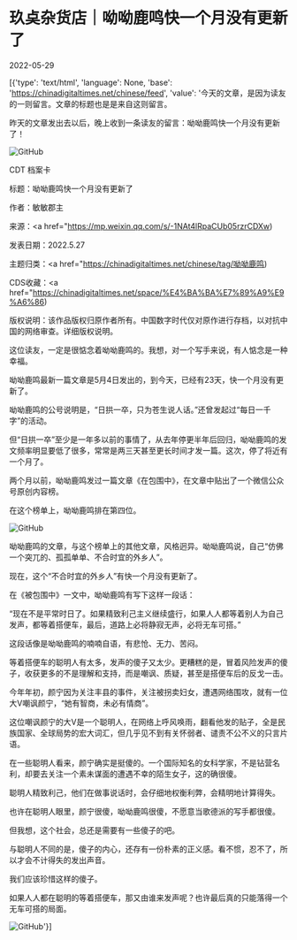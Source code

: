 # 玖奌杂货店｜呦呦鹿鸣快一个月没有更新了

2022-05-29

[{'type': 'text/html', 'language': None, 'base': 'https://chinadigitaltimes.net/chinese/feed', 'value': '今天的文章，是因为读友的一则留言。文章的标题也是是来自这则留言。

昨天的文章发出去以后，晚上收到一条读友的留言：呦呦鹿鸣快一个月没有更新了！

![GitHub](https://keep.cdt.media/assets/images/3/3/33f7c769/e01a73ad.png)



CDT 档案卡

标题：呦呦鹿鸣快一个月没有更新了

作者：敏敏郡主

来源：<a href="https://mp.weixin.qq.com/s/-1NAt4lRpaCUb05rzrCDXw)

发表日期：2022.5.27

主题归类：<a href="https://chinadigitaltimes.net/chinese/tag/呦呦鹿鸣)

CDS收藏：<a href="https://chinadigitaltimes.net/space/%E4%BA%BA%E7%89%A9%E9%A6%86)

版权说明：该作品版权归原作者所有。中国数字时代仅对原作进行存档，以对抗中国的网络审查。详细版权说明。





这位读友，一定是很惦念着呦呦鹿鸣的。我想，对一个写手来说，有人惦念是一种幸福。

呦呦鹿鸣最新一篇文章是5月4日发出的，到今天，已经有23天，快一个月没有更新了。

呦呦鹿鸣的公号说明是，“日拱一卒，只为苍生说人话。”还曾发起过“每日一千字”的活动。

但“日拱一卒”至少是一年多以前的事情了，从去年停更半年后回归，呦呦鹿鸣的发文频率明显要低了很多，常常是两三天甚至更长时间才发一篇。这次，停了将近有一个月了。

两个月以前，呦呦鹿鸣发过一篇文章《在包围中》，在文章中贴出了一个微信公众号原创内容榜。

在这个榜单上，呦呦鹿鸣排在第四位。

![GitHub](https://keep.cdt.media/assets/images/3/3/33f7c769/9def8ae0.jpeg)

呦呦鹿鸣的文章，与这个榜单上的其他文章，风格迥异。呦呦鹿鸣说，自己“仿佛一个突兀的、孤孤单单、不合时宜的外乡人”。

现在，这个“不合时宜的外乡人”有快一个月没有更新了。

在《被包围中》一文中，呦呦鹿鸣有写下这样一段话：

“现在不是平常时日了。如果精致利己主义继续盛行，如果人人都等着别人为自己发声，都等着搭便车，最后，道路上必将静寂无声，必将无车可搭。”

这段话像是呦呦鹿鸣的喃喃自语，有悲怆、无力、苦闷。

等着搭便车的聪明人有太多，发声的傻子又太少。更糟糕的是，冒着风险发声的傻子，收获更多的不是理解和支持，而是嘲讽、质疑，甚至是搭便车后的反戈一击。

今年年初，颜宁因为关注丰县的事件，关注被拐卖妇女，遭遇网络围攻，就有一位大V嘲讽颜宁，“她有智商，未必有情商”。

这位嘲讽颜宁的大V是一个聪明人，在网络上呼风唤雨，翻看他发的贴子，全是民族国家、全球局势的宏大词汇，但几乎见不到有关怀弱者、谴责不公不义的只言片语。

在一些聪明人看来，颜宁确实是挺傻的。一个国际知名的女科学家，不是钻营名利，却要去关注一个素未谋面的遭遇不幸的陌生女子，这的确很傻。

聪明人精致利己，他们在做事说话时，会仔细地权衡利弊，会精明地计算得失。

也许在聪明人眼里，颜宁很傻，呦呦鹿鸣很傻，不愿意当歌德派的写手都很傻。

但我想，这个社会，总还是需要有一些傻子的吧。

与聪明人不同的是，傻子的内心，还存有一份朴素的正义感。看不惯，忍不了，所以才会不计得失的发出声音。

我们应该珍惜这样的傻子。

如果人人都在聪明的等着搭便车，那又由谁来发声呢？也许最后真的只能落得一个无车可搭的局面。

![GitHub](https://keep.cdt.media/assets/images/3/3/33f7c769/b0c42a8e.png)'}]